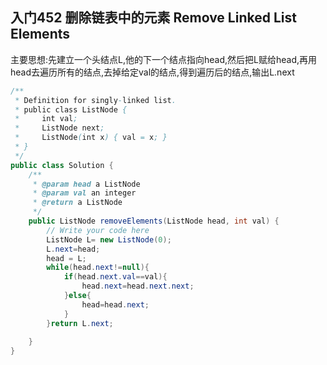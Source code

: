 ##  入门452 删除链表中的元素 Remove Linked List Elements

主要思想:先建立一个头结点L,他的下一个结点指向head,然后把L赋给head,再用head去遍历所有的结点,去掉给定val的结点,得到遍历后的结点,输出L.next

```java
/**
 * Definition for singly-linked list.
 * public class ListNode {
 *     int val;
 *     ListNode next;
 *     ListNode(int x) { val = x; }
 * }
 */
public class Solution {
    /**
     * @param head a ListNode
     * @param val an integer
     * @return a ListNode
     */
    public ListNode removeElements(ListNode head, int val) {
        // Write your code here
        ListNode L= new ListNode(0);
        L.next=head;
        head = L;
        while(head.next!=null){
            if(head.next.val==val){
                head.next=head.next.next;
            }else{
                head=head.next;
            }
        }return L.next;
    
    }
}
```


